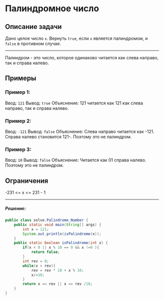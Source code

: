 # Палиндромное число

## Описание задачи

Дано целое число `x`. Вернуть `true`, если `x` является палиндромом, и `false` в противном случае.
___
Палиндром - это число, которое одинаково читается как слева направо, так и справа налево.

## Примеры

### Пример 1:
Ввод: `121`
Вывод: `true`
Объяснение: 121 читается как 121 как слева направо, так и справа налево.

### Пример 2:
Ввод: `-121`
Вывод: `false`
Объяснение: Слева направо читается как -121. Справа налево становится 121-. Поэтому это не палиндром.

### Пример 3:
Ввод: `10`
Вывод: `false`
Объяснение: Читается как 01 справа налево. Поэтому это не палиндром.

## Ограничения
-231 <= x <= 231 - 1

___

##### Решение:
```java
public class solve.Palindrome_Number {
    public static void main(String[] args) {
        int x = 121;
        System.out.println(isPalindrome(x));
    }
    public static boolean isPalindrome(int x) {
        if(x < 0 || x % 10 == 0 && x !=0 ){
            return false;
        }
        int rev = 0; 
        while(x > rev){
            rev = rev * 10 + x % 10; 
            x/=10; 
        }
        return x == rev || x == rev /10;
    }
}

